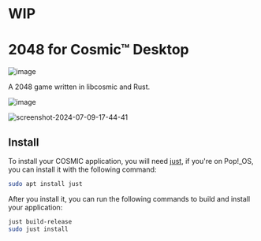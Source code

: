 # WIP

# 2048 for Cosmic™ Desktop

![image](https://github.com/Kartonrealista/cosmic-ext-2048/assets/63356574/c4a236a7-1765-4eb9-9197-a521325731dd)

A 2048 game written in libcosmic and Rust.

![image](https://github.com/Kartonrealista/cosmic-ext-2048/assets/63356574/227c2264-a4a3-4dba-be95-8089bd23bfcc)

![screenshot-2024-07-09-17-44-41](https://github.com/Kartonrealista/cosmic-ext-2048/assets/63356574/46571e38-c50d-442f-9523-16baecfdb0a9)


## Install

To install your COSMIC application, you will need [just](https://github.com/casey/just), if you're on Pop!\_OS, you can install it with the following command:

```sh
sudo apt install just
```
After you install it, you can run the following commands to build and install your application:

```sh
just build-release
sudo just install
```
